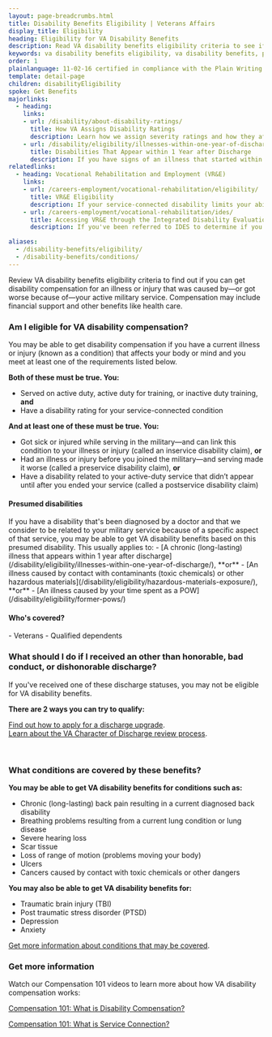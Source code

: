 ```yaml
---
layout: page-breadcrumbs.html
title: Disability Benefits Eligibility | Veterans Affairs
display_title: Eligibility
heading: Eligibility for VA Disability Benefits 
description: Read VA disability benefits eligibility criteria to see if you qualify for compensation for a presumptive disability or other service-connected conditions. A presumptive disability is an illness or injury we believe is related to military service. You can also learn more about dependent eligibility.
keywords: va disability benefits eligibility, va disability benefits, presumptive disability
order: 1
plainlanguage: 11-02-16 certified in compliance with the Plain Writing Act
template: detail-page
children: disabilityEligibility
spoke: Get Benefits
majorlinks:
  - heading:
    links:
    - url: /disability/about-disability-ratings/
      title: How VA Assigns Disability Ratings
      description: Learn how we assign severity ratings and how they affect your disability payments.
    - url: /disability/eligibility/illnesses-within-one-year-of-discharge/
      title: Disabilities That Appear within 1 Year after Discharge
      description: If you have signs of an illness that started within a year after you were discharged from active service, find out if you can get disability benefits.
relatedlinks:
  - heading: Vocational Rehabilitation and Employment (VR&E)
    links:
    - url: /careers-employment/vocational-rehabilitation/eligibility/
      title: VR&E Eligibility
      description: If your service-connected disability limits your ability to work or prevents you from working, find out if you can get VR&E benefits and services—like help exploring employment options and getting more training if required.
    - url: /careers-employment/vocational-rehabilitation/ides/
      title: Accessing VR&E through the Integrated Disability Evaluation System (IDES)
      description: If you've been referred to IDES to determine if you're medically unfit for duty due to a service-connected disability, find out how to access VR&E services as quickly as possible.

aliases:
  - /disability-benefits/eligibility/
  - /disability-benefits/conditions/
---
```

<div itemscope itemtype="http://schema.org/FAQPage">
<div itemprop="description"  class="va-introtext">

Review VA disability benefits eligibility criteria to find out if you can get disability compensation for an illness or injury that was caused by—or got worse because of—your active military service. Compensation may include financial support and other benefits like health care.

</div>

<div class="feature" markdown="1">

<div itemscope itemtype="http://schema.org/Question">
<h3 itemprop="name">Am I eligible for VA disability compensation?</h3>
<div itemprop="acceptedAnswer" itemscope itemtype="http://schema.org/Answer">
<div itemprop="text">

You may be able to get disability compensation if you have a current illness or injury (known as a condition) that affects your body or mind and you meet at least one of the requirements listed below.

<b>Both of these must be true. You:</b>
- Served on active duty, active duty for training, or inactive duty training, <b>and</b>
- Have a disability rating for your service-connected condition

**And at least one of these must be true. You:**
- Got sick or injured while serving in the military—and can link this condition to your illness or injury (called an inservice disability claim), **or**
- Had an illness or injury before you joined the military—and serving made it worse (called a preservice disability claim), **or**
- Have a disability related to your active-duty service that didn’t appear until after you ended your service (called a postservice disability claim)

<h4>Presumed disabilities</h4>
If you have a disability that's been diagnosed by a doctor and that we consider to be related to your military service because of a specific aspect of that service, you may be able to get VA disability benefits based on this presumed disability. This usually applies to:
- [A chronic (long-lasting) illness that appears within 1 year after discharge](/disability/eligibility/illnesses-within-one-year-of-discharge/), **or**
- [An illness caused by contact with contaminants (toxic chemicals) or other hazardous materials](/disability/eligibility/hazardous-materials-exposure/), **or**
- [An illness caused by your time spent as a POW](/disability/eligibility/former-pows/)


<h4>Who's covered?</h4>
- Veterans
- Qualified dependents

</div>
</div>
</div>
</div>

<div class="feature" markdown="1">

<div itemscope itemtype="http://schema.org/Question">

<h3 itemprop="name">What should I do if I received an other than honorable, bad conduct, or dishonorable discharge?</h3>
<div itemprop="acceptedAnswer" itemscope itemtype="http://schema.org/Answer">
<div itemprop="text">

If you've received one of these discharge statuses, you may not be eligible for VA disability benefits.

**There are 2 ways you can try to qualify:**

[Find out how to apply for a discharge upgrade](/discharge-upgrade-instructions/).<br/>
[Learn about the VA Character of Discharge review process](/discharge-upgrade-instructions/#other-options).

</div>
</div>
</div>
</div>

<div markdown="0"><br></div>
<div id="react-applicationStatus" data-widget-type="disability-app-status"></div>

<div itemscope itemtype="http://schema.org/Question">

<h3 itemprop="name">What conditions are covered by these benefits?</h3>
<div itemprop="acceptedAnswer" itemscope itemtype="http://schema.org/Answer">
<div itemprop="text">

**You may be able to get VA disability benefits for conditions such as:**
- Chronic (long-lasting) back pain resulting in a current diagnosed back disability
- Breathing problems resulting from a current lung condition or lung disease
- Severe hearing loss
- Scar tissue
- Loss of range of motion (problems moving your body)
- Ulcers
- Cancers caused by contact with toxic chemicals or other dangers

**You may also be able to get VA disability benefits for:**
- Traumatic brain injury (TBI)
- Post traumatic stress disorder (PTSD)
- Depression
- Anxiety

[Get more information about conditions that may be covered](https://www.benefits.va.gov/compensation/dbq_ListBySymptom.asp).

### Get more information

Watch our Compensation 101 videos to learn more about how VA disability compensation works:

[Compensation 101: What is Disability Compensation?](https://www.youtube.com/watch?v=T3RodE0nGFc)

[Compensation 101: What is Service Connection?](https://www.youtube.com/watch?v=h4vKqUlrdys)


</div>
</div>
</div>
<div markdown="0"><br></div>
</div>
